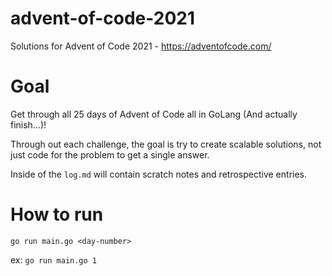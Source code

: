 # advent-of-code-2021
Solutions for Advent of Code 2021 - https://adventofcode.com/

# Goal
Get through all 25 days of Advent of Code all in GoLang (And actually finish...)!

Through out each challenge, the goal is try to create scalable solutions, not just code for the problem to get a single answer.

Inside of the `log.md` will contain scratch notes and retrospective entries.

# How to run

`go run main.go <day-number>`

ex:
`go run main.go 1`